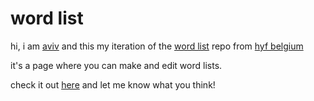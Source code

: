 # word list

hi, i am [aviv](https://github.com/aviv82) and this my iteration of the [word list](https://github.com/HackYourFutureBelgium/word-list) repo from [hyf belgium](https://github.com/HackYourFutureBelgiumhttps://github.com/HackYourFutureBelgium)

it's a page where you can make and edit word lists.

check it out [here](https://lab-antwerp-1.github.io/aviv-soc-wordlist/) and let me know what you think!
